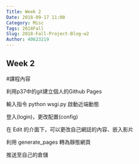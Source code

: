 ```yaml
---
Title: Week 2
Date: 2018-09-17 11:00
Category: Misc
Tags: 2018Fall
Slug: 2018-Fall-Project-Blog-w2
Author: 40623219
---
```

<!-- PELICAN_END_SUMMARY -->
Week 2
----

#課程內容

利用p37中的git建立個人的Github Pages

輸入指令 python wsgi.py 啟動近端動態

登入(login)，更改配置(config)

在 Edit 的介面下，可以更改自己網誌的內容、嵌入影片

利用 generate_pages 轉為靜態網頁

推送至自己的倉儲


